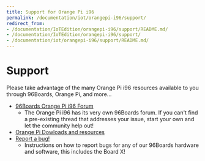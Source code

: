 ```yaml
---
title: Support for Orange Pi i96
permalink: /documentation/iot/orangepi-i96/support/
redirect_from:
- /documentation/IoTEdition/orangepi-i96/support/README.md/
- /documentation/IoTEdition/orangepi-i96/support/
- /documentation/iot/orangepi-i96/support/README.md/
---
```

# Support

Please take advantage of the many Orange Pi i96 resources available to you through 96Boards, Orange Pi, and more...

- [96Boards Orange Pi i96 Forum](https://discuss.96boards.org/c/products/orangepi-i96)
   - The Orange Pi i96 has its very own 96Boards forum. If you can't find a pre-existing thread that addresses your issue, start your own and let the community help out!
- [Orange Pi Dowloads and resources](http://www.orangepi.org/downloadresources/)
- [Report a bug!](../../../Extras/Report_a_bug/)
   - Instructions on how to report bugs for any of our 96Boards hardware and software, this includes the Board X!
